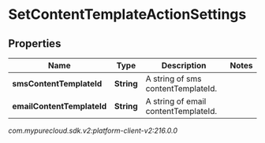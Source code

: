 # SetContentTemplateActionSettings


## Properties

| Name | Type | Description | Notes |
| ------------ | ------------- | ------------- | ------------- |
| **smsContentTemplateId** | **String** | A string of sms contentTemplateId. |  |
| **emailContentTemplateId** | **String** | A string of email contentTemplateId. |  |




_com.mypurecloud.sdk.v2:platform-client-v2:216.0.0_
